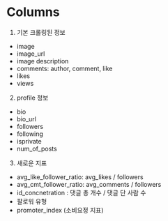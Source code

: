 # Columns

1. 기본 크롤링된 정보
- image
- image_url
- image description
- comments: author, comment, like
- likes
- views

2. profile 정보
- bio
- bio_url
- followers
- following
- isprivate
- num_of_posts

3. 새로운 지표
- avg_like_follower_ratio: avg_likes / followers
- avg_cmt_follower_ratio: avg_comments / followers
- id_concnetration : 댓글 총 개수 / 댓글 단 사람 수
- 팔로워 유형
- promoter_index (소비요정 지표)

